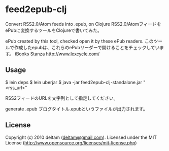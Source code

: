 # feed2epub-clj

Convert RSS2.0/Atom feeds into .epub, on Clojure
RSS2.0/AtomフィードをePubに変換するツールをClojureで書いてみた。

ePub created by this tool, checked open it by these ePub readers.
このツールで作成したepubは、これらのePubリーダーで開けることをチェックしています。
  iBooks
  Stanza http://www.lexcycle.com/


## Usage

$ lein deps
$ lein uberjar 
$ java -jar feed2epub-clj-standalone.jar "<rss_url>"

RSS2フィードのURLを文字列として指定してください。

generate <blog title>.epub
ブログタイトル.epubというファイルが出力されます。


## License

Copyright (c) 2010 deltam (deltam@gmail.com).
Licensed under the MIT License (http://www.opensource.org/licenses/mit-license.php)
